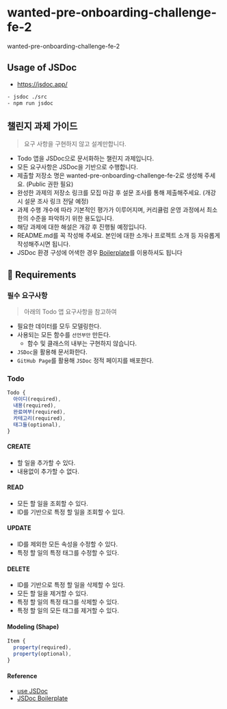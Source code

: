 # wanted-pre-onboarding-challenge-fe-2
wanted-pre-onboarding-challenge-fe-2


## Usage of JSDoc
- https://jsdoc.app/

```bash
- jsdoc ./src
- npm run jsdoc
```

## 챌린지 과제 가이드

>요구 사항을 구현하지 않고 설계만합니다.

- Todo 앱을 JSDoc으로 문서화하는 챌린지 과제입니다.
- 모든 요구사항은 JSDoc을 기반으로 수행합니다.
- 제출할 저장소 명은 wanted-pre-onboarding-challenge-fe-2로 생성해 주세요. (Public 권한 필요)
- 완성한 과제의 저장소 링크를 모집 마감 후 설문 조사를 통해 제출해주세요. (개강 시 설문 조사 링크 전달 예정)
- 과제 수행 개수에 따라 기본적인 평가가 이루어지며, 커리큘럼 운영 과정에서 최소한의 수준을 파악하기 위한 용도입니다.
- 해당 과제에 대한 해설은 개강 후 진행될 예정입니다.
- README.md를 꼭 작성해 주세요. 본인에 대한 소개나 프로젝트 소개 등 자유롭게 작성해주시면 됩니다.
- JSDoc 환경 구성에 어색한 경우 [Boilerplate](https://github.com/pocojang/jsdoc-boilerplate)를 이용하셔도 됩니다

## 📝 Requirements

### 필수 요구사항
>아래의 Todo 앱 요구사항을 참고하여

- 필요한 데이터를 모두 모델링한다.
- 사용되는 모든 함수를 `선언부만` 만든다.
  - 함수 및 클래스의 내부는 구현하지 않습니다.
- `JSDoc`을 활용해 문서화한다.
- `GitHub Page`를 활용해 `JSDoc` 정적 페이지를 배포한다.

### Todo

```js
Todo {
  아이디(required),
  내용(required),
  완료여부(required),
  카테고리(required),
  태그들(optional),
}
```

#### CREATE

- 할 일을 추가할 수 있다.
- 내용없이 추가할 수 없다.

#### READ

- 모든 할 일을 조회할 수 있다.
- ID를 기반으로 특정 할 일을 조회할 수 있다.

#### UPDATE

- ID를 제외한 모든 속성을 수정할 수 있다.
- 특정 할 일의 특정 태그를 수정할 수 있다.

#### DELETE

- ID를 기반으로 특정 할 일을 삭제할 수 있다.
- 모든 할 일을 제거할 수 있다.
- 특정 할 일의 특정 태그를 삭제할 수 있다.
- 특정 할 일의 모든 태그를 제거할 수 있다.


#### Modeling (Shape)

```js
Item {
  property(required),
  property(optional),
}
```

#### Reference

- [use JSDoc](https://jsdoc.app)
- [JSDoc Boilerplate](https://github.com/pocojang/jsdoc-boilerplate)